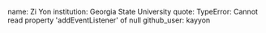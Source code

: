 name: Zi Yon
institution: Georgia State University
quote: TypeError: Cannot read property 'addEventListener' of null
github_user: kayyon